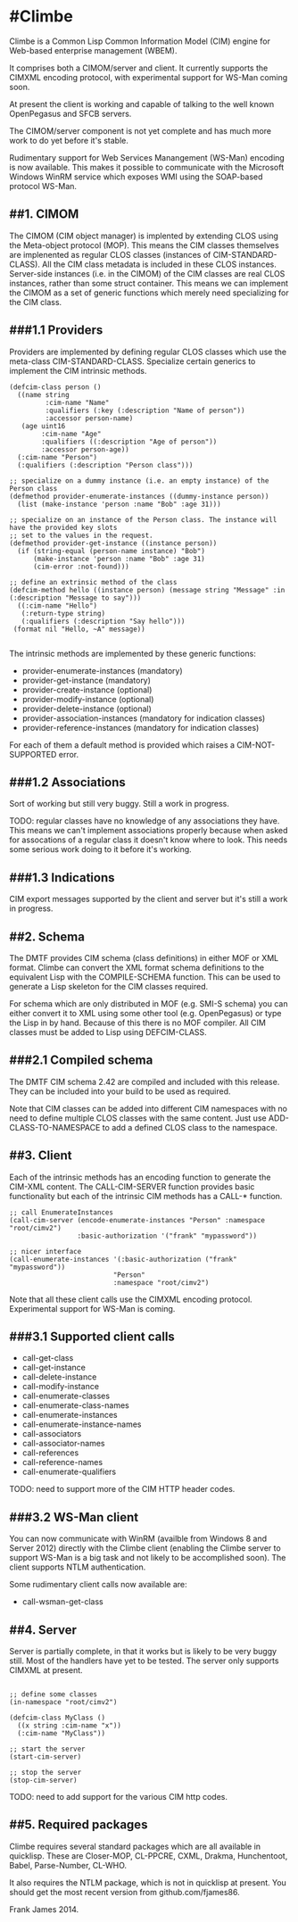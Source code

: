 #Climbe
=======

Climbe is a Common Lisp Common Information Model (CIM) engine for Web-based enterprise management (WBEM).

It comprises both a CIMOM/server and client. It currently supports the CIMXML encoding protocol, with experimental
support for WS-Man coming soon.

At present the client is working and capable of talking to the well known OpenPegasus and SFCB servers.

The CIMOM/server component is not yet complete and has much more work to do yet before it's stable.

Rudimentary support for Web Services Manangement (WS-Man) encoding is now available. 
This makes it possible to communicate with the Microsoft Windows WinRM service 
which exposes WMI using the SOAP-based protocol WS-Man.

##1. CIMOM
-----------

The CIMOM (CIM object manager) is implented by extending CLOS using the Meta-object protocol (MOP). This means
the CIM classes themselves are implenented as regular CLOS classes (instances of CIM-STANDARD-CLASS). 
All the CIM class metadata is included in these CLOS instances. 
Server-side instances (i.e. in the CIMOM) of the CIM classes are real CLOS instances, 
rather than some struct container. This means we can implement the CIMOM as a set of generic functions
which merely need specializing for the CIM class. 

###1.1 Providers
----------------

Providers are implemented by defining regular CLOS classes which use the meta-class CIM-STANDARD-CLASS.
Specialize certain generics to implement the CIM intrinsic methods.

```
(defcim-class person ()
  ((name string
         :cim-name "Name"
		 :qualifiers (:key (:description "Name of person"))
		 :accessor person-name)
   (age uint16
        :cim-name "Age"
		:qualifiers ((:description "Age of person"))
		:accessor person-age))
  (:cim-name "Person")
  (:qualifiers (:description "Person class")))

;; specialize on a dummy instance (i.e. an empty instance) of the Person class
(defmethod provider-enumerate-instances ((dummy-instance person))
  (list (make-instance 'person :name "Bob" :age 31)))

;; specialize on an instance of the Person class. The instance will have the provided key slots 
;; set to the values in the request.
(defmethod provider-get-instance ((instance person))
  (if (string-equal (person-name instance) "Bob")
      (make-instance 'person :name "Bob" :age 31)
	  (cim-error :not-found)))

;; define an extrinsic method of the class
(defcim-method hello ((instance person) (message string "Message" :in (:description "Message to say")))
  ((:cim-name "Hello")
   (:return-type string)
   (:qualifiers (:description "Say hello")))
 (format nil "Hello, ~A" message))
 
```

The intrinsic methods are implemented by these generic functions:
* provider-enumerate-instances (mandatory)
* provider-get-instance (mandatory)
* provider-create-instance (optional)
* provider-modify-instance (optional)
* provider-delete-instance (optional)
* provider-association-instances (mandatory for indication classes)
* provider-reference-instances (mandatory for indication classes)

For each of them a default method is provided which raises a CIM-NOT-SUPPORTED error.


###1.2 Associations
--------------------

Sort of working but still very buggy. Still a work in progress.

TODO: regular classes have no knowledge of any associations they have. This means we can't 
implement associations properly because when asked for assocations of a regular class it doesn't know 
where to look. This needs some serious work doing to it before it's working.

###1.3 Indications
------------------

CIM export messages supported by the client and server but it's still a work in progress. 


##2. Schema
-----------

The DMTF provides CIM schema (class definitions) in either MOF or XML format. Climbe can convert the XML format
schema definitions to the equivalent Lisp with the COMPILE-SCHEMA function. This can be used to generate
a Lisp skeleton for the CIM classes required.

For schema which are only distributed in MOF (e.g. SMI-S schema) you can either convert it to XML using some 
other tool (e.g. OpenPegasus) or type the Lisp in by hand. Because of this there is no MOF compiler.
All CIM classes must be added to Lisp using DEFCIM-CLASS.

###2.1 Compiled schema
-----------------------

The DMTF CIM schema 2.42 are compiled and included with this release. They can be included into your build
to be used as required.

Note that CIM classes can be added into different CIM namespaces with no need to define multiple CLOS classes
with the same content. Just use ADD-CLASS-TO-NAMESPACE to add a defined CLOS class to the namespace. 




##3. Client
-------------

Each of the intrinsic methods has an encoding function to generate the CIM-XML content. 
The CALL-CIM-SERVER function provides basic functionality but each of the intrinsic CIM methods 
has a CALL-* function.

```
;; call EnumerateInstances
(call-cim-server (encode-enumerate-instances "Person" :namespace "root/cimv2")
                 :basic-authorization '("frank" "mypassword"))

;; nicer interface
(call-enumerate-instances '(:basic-authorization ("frank" "mypassword")) 
                          "Person"
                          :namespace "root/cimv2")

```

Note that all these client calls use the CIMXML encoding protocol. Experimental support for WS-Man is coming.

###3.1 Supported client calls
------------------------------

* call-get-class
* call-get-instance
* call-delete-instance
* call-modify-instance
* call-enumerate-classes
* call-enumerate-class-names
* call-enumerate-instances
* call-enumerate-instance-names
* call-associators
* call-associator-names
* call-references
* call-reference-names
* call-enumerate-qualifiers


TODO: need to support more of the CIM HTTP header codes.

###3.2 WS-Man client
---------------------

You can now communicate with WinRM (availble from Windows 8 and Server 2012) directly 
with the Climbe client (enabling the Climbe server to support WS-Man is a big task and not likely to 
be accomplished soon). The client supports NTLM authentication.


Some rudimentary client calls now available are:
* call-wsman-get-class 


##4. Server
-------------

Server is partially complete, in that it works but is likely to be very buggy still. Most of the handlers
have yet to be tested. The server only supports CIMXML at present.

```

;; define some classes
(in-namespace "root/cimv2")

(defcim-class MyClass ()
  ((x string :cim-name "x"))
  (:cim-name "MyClass"))

;; start the server 
(start-cim-server)

;; stop the server
(stop-cim-server)

```

TODO: need to add support for the various CIM http codes.

##5. Required packages
------------------------

Climbe requires several standard packages which are all available in quicklisp. These are
Closer-MOP, CL-PPCRE, CXML, Drakma, Hunchentoot, Babel, Parse-Number, CL-WHO.

It also requires the NTLM package, which is not in quicklisp at present. You should 
get the most recent version from github.com/fjames86.



Frank James 2014.

